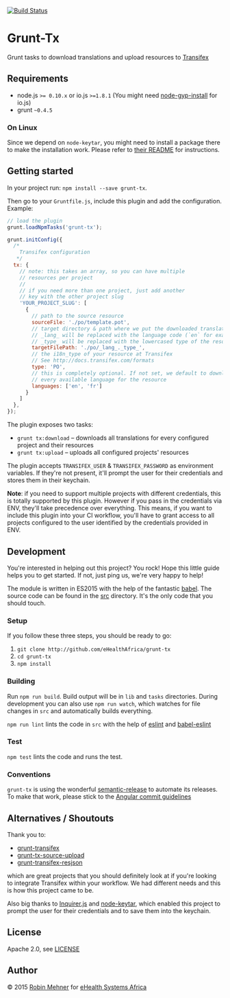 [![Build Status](https://travis-ci.org/eHealthAfrica/grunt-tx.svg?branch=master)](https://travis-ci.org/eHealthAfrica/grunt-tx)

# Grunt-Tx

Grunt tasks to download translations and upload resources to [Transifex](https://www.transifex.com)

## Requirements

* node.js `>= 0.10.x` or io.js `>=1.8.1` (You might need [node-gyp-install](https://www.npmjs.com/package/node-gyp-install) for io.js)
* grunt `~0.4.5`

### On Linux

Since we depend on `node-keytar`, you might need to install a package there to make the installation work. Please refer to [their README](https://github.com/atom/node-keytar#on-linux) for instructions.

## Getting started

In your project run: `npm install --save grunt-tx`.

Then go to your `Gruntfile.js`, include this plugin and add the configuration. Example:

```javascript
// load the plugin
grunt.loadNpmTasks('grunt-tx');

grunt.initConfig({
  /*
    Transifex configuration
   */
  tx: {
    // note: this takes an array, so you can have multiple
    // resources per project
    //
    // if you need more than one project, just add another
    // key with the other project slug
    'YOUR_PROJECT_SLUG': [
      {
        // path to the source resource
        sourceFile: './po/template.pot',
        // target directory & path where we put the downloaded translations to
        // _lang_ will be replaced with the language code (`en` for example)
        // _type_ will be replaced with the lowercased type of the resource (`po` for example)
        targetFilePath: './po/_lang_._type_',
        // the i18n_type of your resource at Transifex
        // See http://docs.transifex.com/formats
        type: 'PO',
        // this is completely optional. If not set, we default to download
        // every available language for the resource
        languages: ['en', 'fr']
      }
    ]
  },
});
```

The plugin exposes two tasks:

- `grunt tx:download` – downloads all translations for every configured project and their resources
- `grunt tx:upload` – uploads all configured projects' resources

The plugin accepts `TRANSIFEX_USER` & `TRANSIFEX_PASSWORD` as environment variables. If they're not present, it'll prompt the user for their credentials and stores them in their keychain.

**Note**: if you need to support multiple projects with different credentials, this is totally supported by this plugin. However if you pass in the credentials via ENV, they'll take precedence over everything. This means, if you want to include this plugin into your CI workflow, you'll have to grant access to all projects configured to the user identified by the credentials provided in ENV.

## Development

You're interested in helping out this project? You rock! Hope this little guide helps you to get started. If not, just ping us, we're very happy to help!

The module is written in ES2015 with the help of the fantastic [babel](https://babeljs.io). The source code can be found in the [src](src/) directory. It's the only code that you should touch.

### Setup

If you follow these three steps, you should be ready to go:

1. `git clone http://github.com/eHealthAfrica/grunt-tx`
2. `cd grunt-tx`
3. `npm install`

### Building

Run `npm run build`. Build output will be in `lib` and `tasks` directories. During development you can also use `npm run watch`, which watches for file changes in `src` and automatically builds everything.

`npm run lint` lints the code in `src` with the help of [eslint](http://eslint.org) and [babel-eslint](https://github.com/babel/babel-eslint)

### Test

`npm test` lints the code and runs the test.

### Conventions

`grunt-tx` is using the wonderful [semantic-release](https://github.com/boennemann/semantic-release) to automate its releases. To make that work, please stick to the [Angular commit guidelines](https://docs.google.com/document/d/1QrDFcIiPjSLDn3EL15IJygNPiHORgU1_OOAqWjiDU5Y)

## Alternatives / Shoutouts

Thank you to:

- [grunt-transifex](https://github.com/erasys/grunt-transifex)
- [grunt-tx-source-upload](https://github.com/CoursePark/grunt-tx-source-upload)
- [grunt-transifex-resjson](https://github.com/futurice/grunt-transifex-resjson)

which are great projects that you should definitely look at if you're looking to integrate Transifex within your workflow. We had different needs and this is how this project came to be.

Also big thanks to [Inquirer.js](https://github.com/SBoudrias/Inquirer.js) and [node-keytar](https://github.com/atom/node-keytar), which enabled this project to prompt the user for their credentials and to save them into the keychain.

## License

Apache 2.0, see [LICENSE](/LICENSE)

## Author

© 2015 [Robin Mehner](http://coding-robin.de) for [eHealth Systems Africa](http://ehealthafrica.org)
